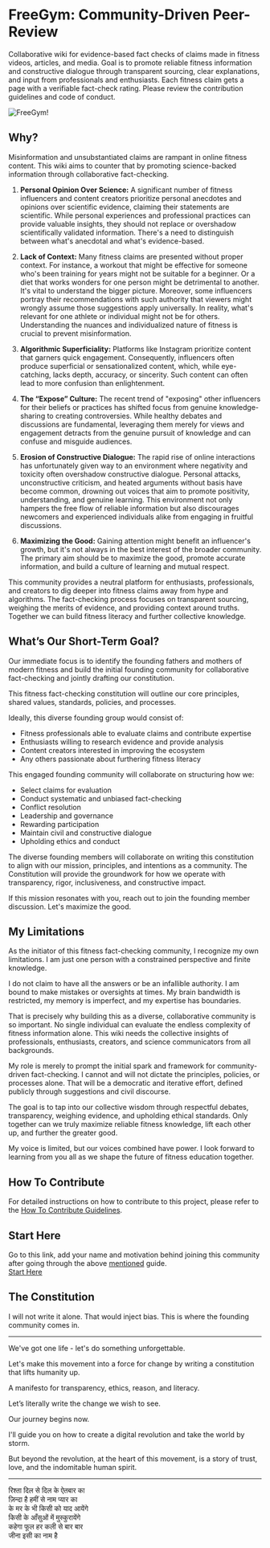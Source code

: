 # FreeGym: Community-Driven Peer-Review

Collaborative wiki for evidence-based fact checks of claims made in fitness videos, articles, and media. Goal is to promote reliable fitness information and constructive dialogue through transparent sourcing, clear explanations, and input from professionals and enthusiasts. Each fitness claim gets a page with a verifiable fact-check rating. Please review the contribution guidelines and code of conduct.

![FreeGym!](https://github.com/FreeGym/images/assets/128644548/1a129c09-db51-4d85-ae52-6470bf12d1be)

## Why?

Misinformation and unsubstantiated claims are rampant in online fitness content. This wiki aims to counter that by promoting science-backed information through collaborative fact-checking.

1. **Personal Opinion Over Science:** A significant number of fitness influencers and content creators prioritize personal anecdotes and opinions over scientific evidence, claiming their statements are scientific. While personal experiences and professional practices can provide valuable insights, they should not replace or overshadow scientifically validated information. There's a need to distinguish between what's anecdotal and what's evidence-based.

2. **Lack of Context:** Many fitness claims are presented without proper context. For instance, a workout that might be effective for someone who's been training for years might not be suitable for a beginner. Or a diet that works wonders for one person might be detrimental to another. It's vital to understand the bigger picture. Moreover, some influencers portray their recommendations with such authority that viewers might wrongly assume those suggestions apply universally. In reality, what's relevant for one athlete or individual might not be for others. Understanding the nuances and individualized nature of fitness is crucial to prevent misinformation.

3. **Algorithmic Superficiality:** Platforms like Instagram prioritize content that garners quick engagement. Consequently, influencers often produce superficial or sensationalized content, which, while eye-catching, lacks depth, accuracy, or sincerity. Such content can often lead to more confusion than enlightenment.

4. **The “Expose” Culture:** The recent trend of "exposing" other influencers for their beliefs or practices has shifted focus from genuine knowledge-sharing to creating controversies. While healthy debates and discussions are fundamental, leveraging them merely for views and engagement detracts from the genuine pursuit of knowledge and can confuse and misguide audiences.

5. **Erosion of Constructive Dialogue:** The rapid rise of online interactions has unfortunately given way to an environment where negativity and toxicity often overshadow constructive dialogue. Personal attacks, unconstructive criticism, and heated arguments without basis have become common, drowning out voices that aim to promote positivity, understanding, and genuine learning. This environment not only hampers the free flow of reliable information but also discourages newcomers and experienced individuals alike from engaging in fruitful discussions.

6. **Maximizing the Good:** Gaining attention might benefit an influencer's growth, but it's not always in the best interest of the broader community. The primary aim should be to maximize the good, promote accurate information, and build a culture of learning and mutual respect.

This community provides a neutral platform for enthusiasts, professionals, and creators to dig deeper into fitness claims away from hype and algorithms. The fact-checking process focuses on transparent sourcing, weighing the merits of evidence, and providing context around truths. Together we can build fitness literacy and further collective knowledge.

## What’s Our Short-Term Goal?

Our immediate focus is to identify the founding fathers and mothers of modern fitness and build the initial founding community for collaborative fact-checking and jointly drafting our constitution. 

This fitness fact-checking constitution will outline our core principles, shared values, standards, policies, and processes.

Ideally, this diverse founding group would consist of:

- Fitness professionals able to evaluate claims and contribute expertise
- Enthusiasts willing to research evidence and provide analysis
- Content creators interested in improving the ecosystem
- Any others passionate about furthering fitness literacy

This engaged founding community will collaborate on structuring how we:

- Select claims for evaluation
- Conduct systematic and unbiased fact-checking
- Conflict resolution
- Leadership and governance
- Rewarding participation
- Maintain civil and constructive dialogue
- Upholding ethics and conduct

The diverse founding members will collaborate on writing this constitution to align with our mission, principles, and intentions as a community. The Constitution will provide the groundwork for how we operate with transparency, rigor, inclusiveness, and constructive impact.

If this mission resonates with you, reach out to join the founding member discussion. Let's maximize the good.

## My Limitations

As the initiator of this fitness fact-checking community, I recognize my own limitations. I am just one person with a constrained perspective and finite knowledge.

I do not claim to have all the answers or be an infallible authority. I am bound to make mistakes or oversights at times. My brain bandwidth is restricted, my memory is imperfect, and my expertise has boundaries.

That is precisely why building this as a diverse, collaborative community is so important. No single individual can evaluate the endless complexity of fitness information alone. This wiki needs the collective insights of professionals, enthusiasts, creators, and science communicators from all backgrounds.

My role is merely to prompt the initial spark and framework for community-driven fact-checking. I cannot and will not dictate the principles, policies, or processes alone. That will be a democratic and iterative effort, defined publicly through suggestions and civil discourse.

The goal is to tap into our collective wisdom through respectful debates, transparency, weighing evidence, and upholding ethical standards. Only together can we truly maximize reliable fitness knowledge, lift each other up, and further the greater good.

My voice is limited, but our voices combined have power. I look forward to learning from you all as we shape the future of fitness education together.

## How To Contribute

For detailed instructions on how to contribute to this project, please refer to the [How To Contribute Guidelines](how_to_contribute.md).

## Start Here 

Go to this link, add your name and motivation behind joining this community after going through the above [mentioned](how_to_contribute.md) guide.<br>
[Start Here](Start-Here.md)


## The Constitution

I will not write it alone. That would inject bias. This is where the founding community comes in.

---

We've got one life - let's do something unforgettable.

Let's make this movement into a force for change by writing a constitution that lifts humanity up.

A manifesto for transparency, ethics, reason, and literacy.

Let’s literally write the change we wish to see.

Our journey begins now.

I'll guide you on how to create a digital revolution and take the world by storm.

But beyond the revolution, at the heart of this movement, is a story of trust, love, and the indomitable human spirit. 

---

रिश्ता दिल से दिल के ऐतबार का <br>
ज़िन्दा है हमीं से नाम प्यार का <br>
के मर के भी किसी को याद आयेंगे <br>
किसी के आँसुओं में मुस्कुरायेंगे <br>
कहेगा फूल हर कली से बार बार <br>
जीना इसी का नाम है

